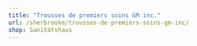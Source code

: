 ```yaml
---
title: "Trousses de premiers soins GM inc."
url: /sherbrooke/trousses-de-premiers-soins-gm-inc/
shop: Sanitätshaus
---
```

